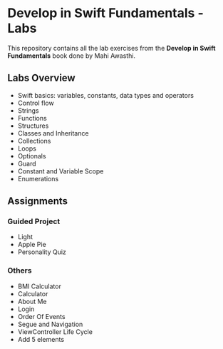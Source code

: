 # Develop in Swift Fundamentals - Labs

This repository contains all the lab exercises from the **Develop in Swift Fundamentals** book done by Mahi Awasthi.

## Labs Overview

- Swift basics: variables, constants, data types and operators 
- Control flow
- Strings
- Functions
- Structures
- Classes and Inheritance
- Collections
- Loops
- Optionals
- Guard
- Constant and Variable Scope
- Enumerations

## Assignments

### Guided Project

- Light
- Apple Pie
- Personality Quiz
  
### Others

- BMI Calculator
- Calculator
- About Me
- Login
- Order Of Events
- Segue and Navigation
- ViewController Life Cycle
- Add 5 elements
